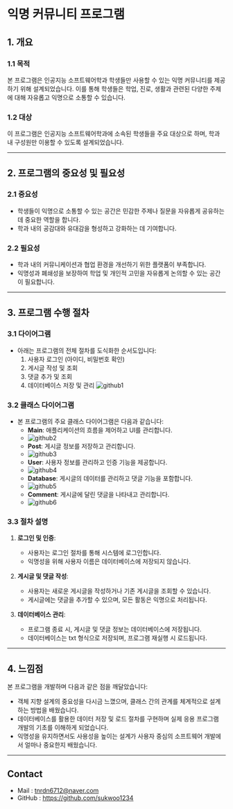 # 익명 커뮤니티 프로그램

## 1. 개요

### 1.1 목적
본 프로그램은 인공지능 소프트웨어학과 학생들만 사용할 수 있는 익명 커뮤니티를 제공하기 위해 설계되었습니다. 이를 통해 학생들은 학업, 진로, 생활과 관련된 다양한 주제에 대해 자유롭고 익명으로 소통할 수 있습니다.

### 1.2 대상
이 프로그램은 인공지능 소프트웨어학과에 소속된 학생들을 주요 대상으로 하며, 학과 내 구성원만 이용할 수 있도록 설계되었습니다.

---

## 2. 프로그램의 중요성 및 필요성

### 2.1 중요성
- 학생들이 익명으로 소통할 수 있는 공간은 민감한 주제나 질문을 자유롭게 공유하는 데 중요한 역할을 합니다.
- 학과 내의 공감대와 유대감을 형성하고 강화하는 데 기여합니다.

### 2.2 필요성
- 학과 내의 커뮤니케이션과 협업 환경을 개선하기 위한 플랫폼이 부족합니다.
- 익명성과 폐쇄성을 보장하여 학업 및 개인적 고민을 자유롭게 논의할 수 있는 공간이 필요합니다.

---

## 3. 프로그램 수행 절차

### 3.1 다이어그램
- 아래는 프로그램의 전체 절차를 도식화한 순서도입니다:
  1. 사용자 로그인 (아이디, 비밀번호 확인)
  2. 게시글 작성 및 조회
  3. 댓글 추가 및 조회
  4. 데이터베이스 저장 및 관리
![github1](https://github.com/sukwoo1234/Community/blob/master/github1.png)


### 3.2 클래스 다이어그램
- 본 프로그램의 주요 클래스 다이어그램은 다음과 같습니다:
  - **Main**: 애플리케이션의 흐름을 제어하고 UI를 관리합니다.
  - ![github2](https://github.com/sukwoo1234/Community/blob/master/github2.png)
  - **Post**: 게시글 정보를 저장하고 관리합니다.
  - ![github3](https://github.com/sukwoo1234/Community/blob/master/github3.png)
  - **User**: 사용자 정보를 관리하고 인증 기능을 제공합니다.
  - ![github4](https://github.com/sukwoo1234/Community/blob/master/github4.png)
  - **Database**: 게시글의 데이터를 관리하고 댓글 기능을 포함합니다.
  - ![github5](https://github.com/sukwoo1234/Community/blob/master/github5.png)
  - **Comment**: 게시글에 달린 댓글을 나타내고 관리합니다.
  - ![github6](https://github.com/sukwoo1234/Community/blob/master/github6.png)

### 3.3 절차 설명
1. **로그인 및 인증**:
   - 사용자는 로그인 절차를 통해 시스템에 로그인합니다.
   - 익명성을 위해 사용자 이름은 데이터베이스에 저장되지 않습니다.

2. **게시글 및 댓글 작성**:
   - 사용자는 새로운 게시글을 작성하거나 기존 게시글을 조회할 수 있습니다.
   - 게시글에는 댓글을 추가할 수 있으며, 모든 활동은 익명으로 처리됩니다.

3. **데이터베이스 관리**:
   - 프로그램 종료 시, 게시글 및 댓글 정보는 데이터베이스에 저장됩니다.
   - 데이터베이스는 txt 형식으로 저장되며, 프로그램 재실행 시 로드됩니다.

---

## 4. 느낌점
본 프로그램을 개발하며 다음과 같은 점을 깨달았습니다:
- 객체 지향 설계의 중요성을 다시금 느꼈으며, 클래스 간의 관계를 체계적으로 설계하는 방법을 배웠습니다.
- 데이터베이스를 활용한 데이터 저장 및 로드 절차를 구현하며 실제 응용 프로그램 개발의 기초를 이해하게 되었습니다.
- 익명성을 유지하면서도 사용성을 높이는 설계가 사용자 중심의 소프트웨어 개발에서 얼마나 중요한지 배웠습니다.

---

## Contact
- Mail : tnrdn6712@naver.com
- GitHub : https://github.com/sukwoo1234
